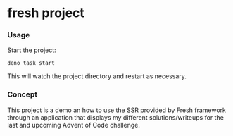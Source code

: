 # fresh project

### Usage

Start the project:

```
deno task start
```

This will watch the project directory and restart as necessary.

### Concept

This project is a demo an how to use the SSR provided by Fresh framework through an application that displays my different solutions/writeups for the last and upcoming Advent of Code challenge. 